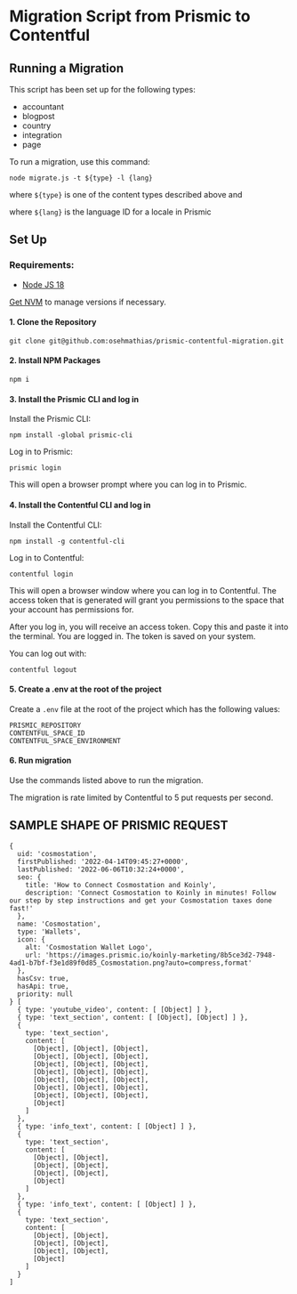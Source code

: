 # Migration Script from Prismic to Contentful

## Running a Migration

This script has been set up for the following types:

- accountant
- blogpost
- country
- integration
- page

To run a migration, use this command:

```
node migrate.js -t ${type} -l {lang}
```

where `${type}` is one of the content types described above and

where `${lang}` is the language ID for a locale in Prismic

## Set Up

### Requirements:

- [Node JS 18](https://nodejs.org/en/download/current/)

[Get NVM](https://github.com/nvm-sh/nvm) to manage versions if necessary.

#### 1. Clone the Repository

```
git clone git@github.com:osehmathias/prismic-contentful-migration.git
```

#### 2. Install NPM Packages

```
npm i
```

#### 3. Install the Prismic CLI and log in

Install the Prismic CLI:

```
npm install -global prismic-cli
```

Log in to Prismic:

```
prismic login
```

This will open a browser prompt where you can log in to Prismic.

#### 4. Install the Contentful CLI and log in

Install the Contentful CLI:

```
npm install -g contentful-cli
```

Log in to Contentful:

```
contentful login
```

This will open a browser window where you can log in to Contentful. The access token that is generated will grant you permissions to the space that your account has permissions for.

After you log in, you will receive an access token. Copy this and paste it into the terminal. You are logged in. The token is saved on your system.

You can log out with:

```
contentful logout
```

#### 5. Create a .env at the root of the project

Create a `.env` file at the root of the project which has the following values:

```
PRISMIC_REPOSITORY
CONTENTFUL_SPACE_ID
CONTENTFUL_SPACE_ENVIRONMENT
```

#### 6. Run migration

Use the commands listed above to run the migration.

The migration is rate limited by Contentful to 5 put requests per second.

## SAMPLE SHAPE OF PRISMIC REQUEST

```
{
  uid: 'cosmostation',
  firstPublished: '2022-04-14T09:45:27+0000',
  lastPublished: '2022-06-06T10:32:24+0000',
  seo: {
    title: 'How to Connect Cosmostation and Koinly',
    description: 'Connect Cosmostation to Koinly in minutes! Follow our step by step instructions and get your Cosmostation taxes done fast!'
  },
  name: 'Cosmostation',
  type: 'Wallets',
  icon: {
    alt: 'Cosmostation Wallet Logo',
    url: 'https://images.prismic.io/koinly-marketing/8b5ce3d2-7948-4ad1-b7bf-f3e1d89f0d85_Cosmostation.png?auto=compress,format'
  },
  hasCsv: true,
  hasApi: true,
  priority: null
} [
  { type: 'youtube_video', content: [ [Object] ] },
  { type: 'text_section', content: [ [Object], [Object] ] },
  {
    type: 'text_section',
    content: [
      [Object], [Object], [Object],
      [Object], [Object], [Object],
      [Object], [Object], [Object],
      [Object], [Object], [Object],
      [Object], [Object], [Object],
      [Object], [Object], [Object],
      [Object], [Object], [Object],
      [Object]
    ]
  },
  { type: 'info_text', content: [ [Object] ] },
  {
    type: 'text_section',
    content: [
      [Object], [Object],
      [Object], [Object],
      [Object], [Object],
      [Object]
    ]
  },
  { type: 'info_text', content: [ [Object] ] },
  {
    type: 'text_section',
    content: [
      [Object], [Object],
      [Object], [Object],
      [Object], [Object],
      [Object]
    ]
  }
]
```
